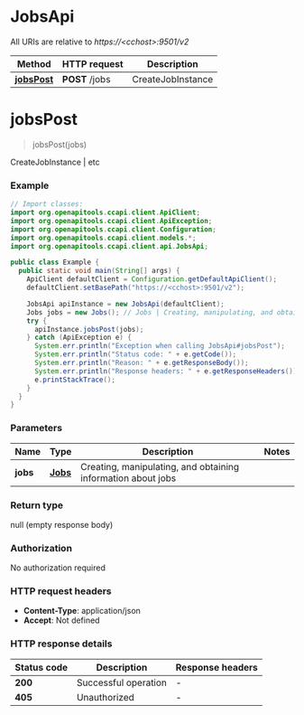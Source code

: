 # JobsApi

All URIs are relative to *https://&lt;cchost&gt;:9501/v2*

| Method | HTTP request | Description |
|------------- | ------------- | -------------|
| [**jobsPost**](JobsApi.md#jobsPost) | **POST** /jobs | CreateJobInstance | etc |


<a name="jobsPost"></a>
# **jobsPost**
> jobsPost(jobs)

CreateJobInstance | etc

### Example
```java
// Import classes:
import org.openapitools.ccapi.client.ApiClient;
import org.openapitools.ccapi.client.ApiException;
import org.openapitools.ccapi.client.Configuration;
import org.openapitools.ccapi.client.models.*;
import org.openapitools.ccapi.client.api.JobsApi;

public class Example {
  public static void main(String[] args) {
    ApiClient defaultClient = Configuration.getDefaultApiClient();
    defaultClient.setBasePath("https://<cchost>:9501/v2");

    JobsApi apiInstance = new JobsApi(defaultClient);
    Jobs jobs = new Jobs(); // Jobs | Creating, manipulating, and obtaining information about jobs
    try {
      apiInstance.jobsPost(jobs);
    } catch (ApiException e) {
      System.err.println("Exception when calling JobsApi#jobsPost");
      System.err.println("Status code: " + e.getCode());
      System.err.println("Reason: " + e.getResponseBody());
      System.err.println("Response headers: " + e.getResponseHeaders());
      e.printStackTrace();
    }
  }
}
```

### Parameters

| Name | Type | Description  | Notes |
|------------- | ------------- | ------------- | -------------|
| **jobs** | [**Jobs**](Jobs.md)| Creating, manipulating, and obtaining information about jobs | |

### Return type

null (empty response body)

### Authorization

No authorization required

### HTTP request headers

 - **Content-Type**: application/json
 - **Accept**: Not defined

### HTTP response details
| Status code | Description | Response headers |
|-------------|-------------|------------------|
| **200** | Successful operation |  -  |
| **405** | Unauthorized |  -  |

